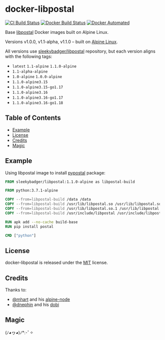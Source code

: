 # docker-libpostal

[![CI Build Status](https://travis-ci.org/danger/danger-js.svg?branch=master)](https://travis-ci.org/danger/danger-js)
[![Docker Build Status](https://img.shields.io/docker/build/sleekybadger/libpostal.svg)](https://hub.docker.com/r/sleekybadger/libpostal/)
[![Docker Automated](https://img.shields.io/docker/automated/sleekybadger/libpostal.svg)](https://hub.docker.com/r/sleekybadger/libpostal/)


Base [libpostal](https://github.com/openvenues/libpostal) Docker images built on Alpine Linux.

Versions v1.0.0, v1.1-alpha, v1.1.0 – built on [Alpine Linux](https://alpinelinux.org).

All versions use [sleekybadger/libpostal](https://hub.docker.com/r/docker1811/libpostal) repository,
but each version aligns with the following tags:

* `latest` `1.1-alpine` `1.1.0-alpine`
* `1.1-alpha-alpine`
* `1.0-alpine` `1.0.0-alpine`
* `1.1.0-alpine3.15`
* `1.1.0-alpine3.15-go1.17`
* `1.1.0-alpine3.16`
* `1.1.0-alpine3.16-go1.17`
* `1.1.0-alpine3.16-go1.18`

## Table of Contents

- [Example](#example)
- [License](#license)
- [Credits](#credits)
- [Magic](#magic)

## Example

Using libpostal image to install [pypostal](https://github.com/openvenues/pypostal) package:

```Dockerfile
FROM sleekybadger/libpostal:1.1.0-alpine as libpostal-build

FROM python:3.7.1-alpine

COPY --from=libpostal-build /data /data
COPY --from=libpostal-build /usr/lib/libpostal.so /usr/lib/libpostal.so
COPY --from=libpostal-build /usr/lib/libpostal.so.1 /usr/lib/libpostal.so.1
COPY --from=libpostal-build /usr/include/libpostal /usr/include/libpostal

RUN apk add --no-cache build-base
RUN pip install postal

CMD ["python"]
```

## License

docker-libpostal is released under the [MIT](https://opensource.org/licenses/MIT) license.

## Credits

Thanks to:

* [@mhart](https://github.com/mhart) and his [alpine-node](https://github.com/mhart/alpine-node)
* [@dnephin](https://github.com/dnephin) and his [dobi](https://github.com/dnephin/dobi)

## Magic

(ﾉ◕ヮ◕)ﾉ*:･ﾟ✧
